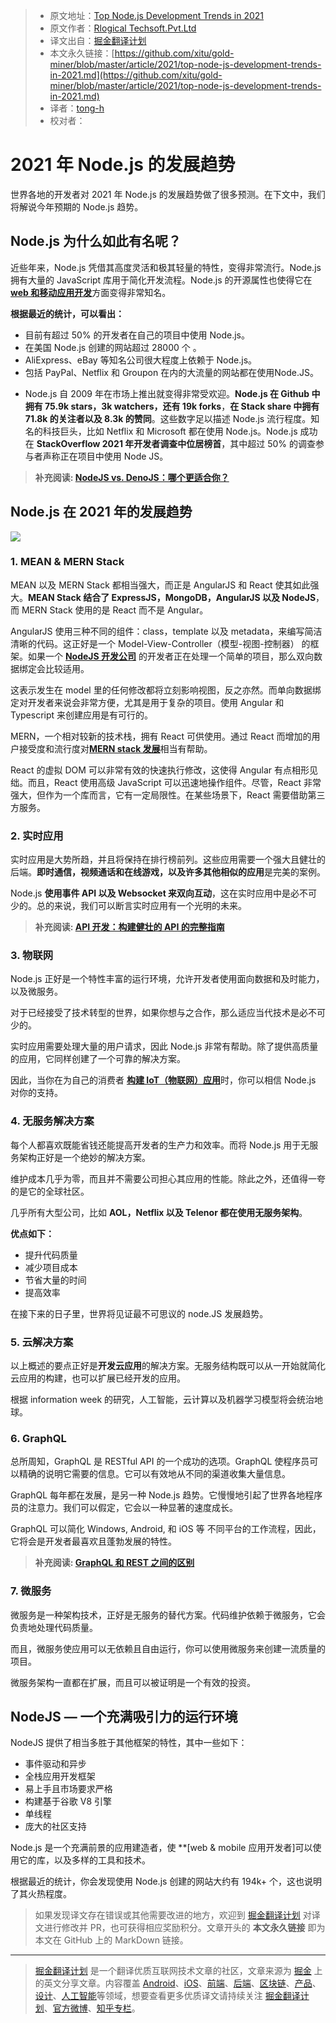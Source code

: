 > * 原文地址：[Top Node.js Development Trends in 2021](https://javascript.plainenglish.io/top-node-js-development-trends-in-2021-807f27fdf1b8)
> * 原文作者：[Rlogical Techsoft.Pvt.Ltd](https://medium.com/@rlogicaltech)
> * 译文出自：[掘金翻译计划](https://github.com/xitu/gold-miner)
> * 本文永久链接：[https://github.com/xitu/gold-miner/blob/master/article/2021/top-node-js-development-trends-in-2021.md](https://github.com/xitu/gold-miner/blob/master/article/2021/top-node-js-development-trends-in-2021.md)
> * 译者：[tong-h](https://github.com/Tong-H)
> * 校对者：

# 2021 年 Node.js 的发展趋势

世界各地的开发者对 2021 年 Node.js 的发展趋势做了很多预测。在下文中，我们将解说今年预期的 Node.js 趋势。

## Node.js 为什么如此有名呢？

近些年来，Node.js 凭借其高度灵活和极其轻量的特性，变得非常流行。Node.js 拥有大量的 JavaScript 库用于简化开发流程。Node.js 的开源属性也使得它在 [**web 和移动应用开发**](https://www.rlogical.com/)方面变得非常知名。

**根据最近的统计，可以看出：**

- 目前有超过 50% 的开发者在自己的项目中使用 Node.js。
- 在美国 Node.js 创建的网站超过 28000 个 。
- AliExpress、eBay 等知名公司很大程度上依赖于 Node.js。
- 包括 PayPal、Netflix 和 Groupon 在内的大流量的网站都在使用Node.JS。
  
* Node.js 自 2009 年在市场上推出就变得非常受欢迎。**Node.js 在 Github 中拥有 75.9k stars，3k watchers，还有 19k forks**，**在 Stack share 中拥有 71.8k 的关注者以及 8.3k 的赞同**。这些数字足以描述 Node.js 流行程度。知名的科技巨头，比如 Netflix 和 Microsoft 都在使用 Node.js。Node.js 成功在 **StackOverflow 2021 年开发者调查中位居榜首**，其中超过 50% 的调查参与者声称正在项目中使用 Node JS。

> **补充阅读: [NodeJS vs. DenoJS：哪个更适合你？](https://www.rlogical.com/blog/nodejs-vs-denojs-which-is-better-for-you/)**

## Node.js 在 2021 年的发展趋势

![](https://cdn-images-1.medium.com/max/2400/1*7_yuqUYbAl-9bHsPgtcPgA.png)

### 1. MEAN & MERN Stack

MEAN 以及 MERN Stack 都相当强大，而正是 AngularJS 和 React 使其如此强大。**MEAN Stack 结合了 ExpressJS，MongoDB，AngularJS 以及 NodeJS**，而 MERN Stack 使用的是 React 而不是 Angular。

AngularJS 使用三种不同的组件：class，template 以及 metadata，来编写简洁清晰的代码。这正好是一个 Model-View-Controller（模型-视图-控制器） 的框架。如果一个 [**NodeJS 开发公司**](https://www.rlogical.com/hire-dedicated-developers/hire-node-js-developer/) 的开发者正在处理一个简单的项目，那么双向数据绑定会比较适用。

这表示发生在 model 里的任何修改都将立刻影响视图，反之亦然。而单向数据绑定对开发者来说会非常方便，尤其是用于复杂的项目。使用 Angular 和 Typescript 来创建应用是有可行的。

MERN，一个相对较新的技术栈，拥有 React 可供使用。通过 React 而增加的用户接受度和流行度对[**MERN stack 发展**](https://www.rlogical.com/hire-dedicated-developers/hire-mern-stack-developer/)相当有帮助。

 React 的虚拟 DOM 可以非常有效的快速执行修改，这使得 Angular 有点相形见绌。而且，React 使用高级 JavaScript 可以迅速地操作组件。尽管，React 非常强大，但作为一个库而言，它有一定局限性。在某些场景下，React 需要借助第三方服务。

### 2. 实时应用

实时应用是大势所趋，并且将保持在排行榜前列。这些应用需要一个强大且健壮的后端。**即时通信，视频通话和在线游戏，以及许多其他相似的应用**是完美的案例。

Node.js **使用事件 API 以及 Websocket 来双向互动**，这在实时应用中是必不可少的。总的来说，我们可以断言实时应用有一个光明的未来。

> **补充阅读: [API 开发：构建健壮的 API 的完整指南](https://www.rlogical.com/blog/api-development-complete-guide-to-building-robust-apis/)**

### 3. 物联网

Node.js 正好是一个特性丰富的运行环境，允许开发者使用面向数据和及时能力，以及微服务。

对于已经接受了技术转型的世界，如果你想与之合作，那么适应当代技术是必不可少的。

实时应用需要处理大量的用户请求，因此 Node.js 非常有帮助。除了提供高质量的应用，它同样创建了一个可靠的解决方案。

因此，当你在为自己的消费者 [**构建 IoT（物联网）应用**](https://www.rlogical.com/iot-development/)时，你可以相信 Node.js 对你的支持。

### 4. 无服务解决方案

每个人都喜欢既能省钱还能提高开发者的生产力和效率。而将 Node.js 用于无服务架构正好是一个绝妙的解决方案。

维护成本几乎为零，而且并不需要公司担心其应用的性能。除此之外，还值得一夸的是它的全球社区。

几乎所有大型公司，比如 **AOL，Netflix 以及 Telenor 都在使用无服务架构**。

**优点如下：**

- 提升代码质量
- 减少项目成本
- 节省大量的时间
- 提高效率

在接下来的日子里，世界将见证最不可思议的 node.JS 发展趋势。

### 5. 云解决方案

以上概述的要点正好是**开发云应用**的解决方案。无服务结构既可以从一开始就简化云应用的构建，也可以扩展已经开发的应用。

根据 information week 的研究，人工智能，云计算以及机器学习模型将会统治地球。

### 6. GraphQL

总所周知，GraphQL 是 RESTful API 的一个成功的选项。GraphQL 使程序员可以精确的说明它需要的信息。它可以有效地从不同的渠道收集大量信息。

GraphQL 每年都在发展，是另一种 Node.js 趋势。它慢慢地引起了世界各地程序员的注意力。我们可以假定，它会以一种显著的速度成长。

GraphQL 可以简化 Windows, Android, 和 iOS 等 不同平台的工作流程，因此，它将会是开发者最喜欢且蓬勃发展的特性。

> **补充阅读: [GraphQL 和 REST 之间的区别](https://www.rlogical.com/blog/differences-between-graphql-and-rest/)**

### 7. 微服务

微服务是一种架构技术，正好是无服务的替代方案。代码维护依赖于微服务，它会负责地处理代码质量。

而且，微服务使应用可以无依赖且自由运行，你可以使用微服务来创建一流质量的项目。

微服务架构一直都在扩展，而且可以被证明是一个有效的投资。

## NodeJS — 一个充满吸引力的运行环境

NodeJS 提供了相当多胜于其他框架的特性，其中一些如下：

- 事件驱动和异步
- 全栈应用开发框架
- 易上手且市场要求严格
- 构建基于谷歌 V8 引擎
- 单线程
- 庞大的社区支持

Node.js 是一个充满前景的应用建造者，使 **[web & mobile 应用开发者]可以使用它的库，以及多样的工具和技术。

根据最近的统计，你会发现使用 Node.js 创建的网站大约有 194k+ 个，这也说明了其火热程度。

> 如果发现译文存在错误或其他需要改进的地方，欢迎到 [掘金翻译计划](https://github.com/xitu/gold-miner) 对译文进行修改并 PR，也可获得相应奖励积分。文章开头的 **本文永久链接** 即为本文在 GitHub 上的 MarkDown 链接。

---

> [掘金翻译计划](https://github.com/xitu/gold-miner) 是一个翻译优质互联网技术文章的社区，文章来源为 [掘金](https://juejin.im) 上的英文分享文章。内容覆盖 [Android](https://github.com/xitu/gold-miner#android)、[iOS](https://github.com/xitu/gold-miner#ios)、[前端](https://github.com/xitu/gold-miner#前端)、[后端](https://github.com/xitu/gold-miner#后端)、[区块链](https://github.com/xitu/gold-miner#区块链)、[产品](https://github.com/xitu/gold-miner#产品)、[设计](https://github.com/xitu/gold-miner#设计)、[人工智能](https://github.com/xitu/gold-miner#人工智能)等领域，想要查看更多优质译文请持续关注 [掘金翻译计划](https://github.com/xitu/gold-miner)、[官方微博](http://weibo.com/juejinfanyi)、[知乎专栏](https://zhuanlan.zhihu.com/juejinfanyi)。
